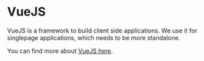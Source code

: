 # VueJS

VueJS is a framework to build client side applications. We use it for singlepage applications, which needs to be more standalone.

You can find more about [VueJS here](https://vuejs.org/).

